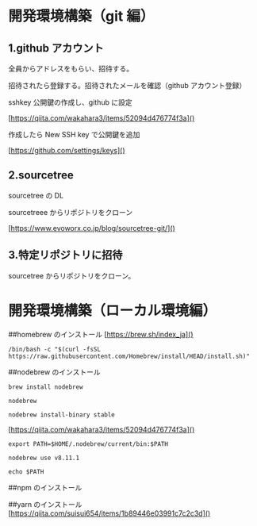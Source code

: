 # 開発環境構築（git 編）

## 1.github アカウント

全員からアドレスをもらい、招待する。

招待されたら登録する。招待されたメールを確認（github アカウント登録）

sshkey 公開鍵の作成し、github に設定

[https://qiita.com/wakahara3/items/52094d476774f3a]()

作成したら New SSH key で公開鍵を追加

[https://github.com/settings/keys]()

## 2.sourcetree

sourcetree の DL

sourcetreee からリポジトリをクローン

[https://www.evoworx.co.jp/blog/sourcetree-git/]()

## 3.特定リポジトリに招待

sourcetree からリポジトリをクローン。

# 開発環境構築（ローカル環境編）

##homebrew のインストール
[https://brew.sh/index_ja]()

`/bin/bash -c "$(curl -fsSL https://raw.githubusercontent.com/Homebrew/install/HEAD/install.sh)"`

##nodebrew のインストール

`brew install nodebrew`

`nodebrew`

`nodebrew install-binary stable`

[https://qiita.com/wakahara3/items/52094d476774f3a]()

`export PATH=$HOME/.nodebrew/current/bin:$PATH`

`nodebrew use v8.11.1`

`echo $PATH`

##npm のインストール

##yarn のインストール
[https://qiita.com/suisui654/items/1b89446e03991c7c2c3d]()
